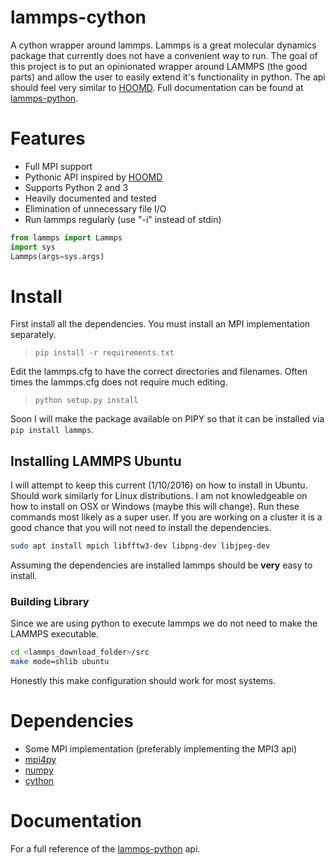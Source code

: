 # lammps-cython

A cython wrapper around lammps. Lammps is a great molecular dynamics
package that currently does not have a convenient way to run. The goal
of this project is to put an opinionated wrapper around LAMMPS (the
good parts) and allow the user to easily extend it's functionality in
python. The api should feel very similar to
[HOOMD](https://codeblue.umich.edu/hoomd-blue/). Full documentation
can be found at
[lammps-python](http://chrisostrouchov.com/projects/lammps-python).

# Features

 - Full MPI support
 - Pythonic API inspired by
 [HOOMD](https://codeblue.umich.edu/hoomd-blue/)
 - Supports Python 2 and 3
 - Heavily documented and tested
 - Elimination of unnecessary file I/O
 - Run lammps regularly (use "-i" instead of stdin)
```python
from lammps import Lammps
import sys
Lammps(args=sys.args)
```

# Install
First install all the dependencies. You must install an MPI
implementation separately.
> `pip install -r requirements.txt`

Edit the lammps.cfg to have the correct directories and
filenames. Often times the lammps.cfg does not require much editing.
> `python setup.py install`

Soon I will make the package available on PIPY so that it can be
installed via `pip install lammps`.

## Installing LAMMPS Ubuntu
I will attempt to keep this current (1/10/2016) on how to install in
Ubuntu. Should work similarly for Linux distributions. I am not
knowledgeable on how to install on OSX or Windows (maybe this will
change). Run these commands most likely as a super user. If you are
working on a cluster it is a good chance that you will not need to
install the dependencies.

```bash
sudo apt install mpich libfftw3-dev libpng-dev libjpeg-dev
```

Assuming the dependencies are installed lammps should be __very__ easy
to install.

### Building Library
Since we are using python to execute lammps we do not need to make the
LAMMPS executable.

```bash
cd <lammps_download_folder>/src
make mode=shlib ubuntu
```

Honestly this make configuration should work for most systems.

# Dependencies

- Some MPI implementation (preferably implementing the MPI3 api)
- [mpi4py](https://bitbucket.org/mpi4py/mpi4py/)
- [numpy](http://www.numpy.org/)
- [cython](http://cython.org/)

# Documentation

For a full reference of the
[lammps-python](http://chrisostrouchov.com/projects/lammps-python) api.
